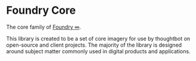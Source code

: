 Foundry Core
===============

The core family of [Foundry ∞](https://github.com/thoughtbot/foundry).

This library is created to be a set of core imagery for use by thoughtbot on open-source and client projects.
The majority of the library is designed around subject matter commonly used in digital products and applications.
